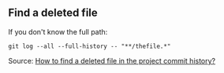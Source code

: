 
## Find a deleted file


If you don't know the full path:

`git log --all --full-history -- "**/thefile.*"`


Source: [How to find a deleted file in the project commit history?](https://stackoverflow.com/questions/7203515/how-to-find-a-deleted-file-in-the-project-commit-history)


